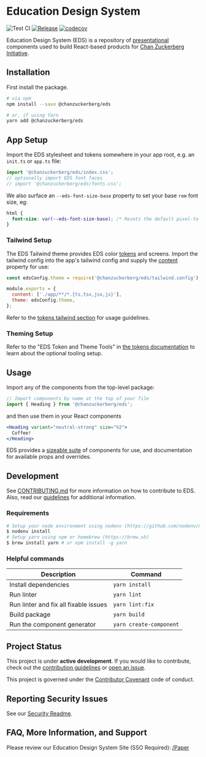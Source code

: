# Education Design System

![Test CI](https://github.com/chanzuckerberg/edu-design-system/actions/workflows/test.yml/badge.svg) [![Release](https://github.com/chanzuckerberg/edu-design-system/actions/workflows/release.yml/badge.svg)](https://github.com/chanzuckerberg/edu-design-system/actions/workflows/release.yml) [![codecov](https://codecov.io/gh/chanzuckerberg/edu-design-system/branch/main/graph/badge.svg)](https://codecov.io/gh/chanzuckerberg/edu-design-system)

Education Design System (EDS) is a repository of [presentational](https://medium.com/@dan_abramov/smart-and-dumb-components-7ca2f9a7c7d0) components used to build React-based products for [Chan Zuckerberg Initiative](https://chanzuckerberg.com/education/).

## Installation

First install the package.

```bash
# via npm
npm install --save @chanzuckerberg/eds

# or, if using Yarn
yarn add @chanzuckerberg/eds
```

## App Setup

Import the EDS stylesheet and tokens somewhere in your app root, e.g. an `init.ts` or `app.ts` file:

```js
import '@chanzuckerberg/eds/index.css';
// optionally import EDS font faces
// import '@chanzuckerberg/eds/fonts.css';
```

We also surface an `--eds-font-size-base` property to set your base `rem` font size, eg:

```css
html {
  font-size: var(--eds-font-size-base); /* Resets the default pixel-to-rem ratio */
}
```

### Tailwind Setup

The EDS Tailwind theme provides EDS color [tokens][tokens] and screens. Import the tailwind config into the app's tailwind config and supply the [content](https://tailwindcss.com/docs/content-configuration) property for use:

```js
const edsConfig.theme = require('@chanzuckerberg/eds/tailwind.config');

module.exports = {
  content: ['./app/**/*.{ts,tsx,jsx,js}'],
  theme: edsConfig.theme,
};
```

Refer to the [tokens tailwind section][tokens] for usage guidelines.

[tokens]: https://chanzuckerberg.github.io/edu-design-system/?path=/docs/documentation-guidelines-tokens--docs


### Theming Setup

Refer to the "EDS Token and Theme Tools" in [the tokens documentation](https://chanzuckerberg.github.io/edu-design-system/?path=/docs/documentation-guidelines-tokens--docs#eds-token-and-theming-tools) to learn about the optional tooling setup.


## Usage

Import any of the components from the top-level package:

```js
// Import components by name at the top of your file
import { Heading } from '@chanzuckerberg/eds';
```

and then use them in your React components

```jsx
<Heading variant="neutral-strong" size="h2">
  Coffee!
</Heading>
```

EDS provides a [sizeable suite](https://chanzuckerberg.github.io/edu-design-system/) of components for use, and documentation for available props and overrides.

## Development

See [CONTRIBUTING.md](./docs/CONTRIBUTING.md) for more information on how to contribute to EDS. Also, read our [guidelines](https://chanzuckerberg.github.io/edu-design-system/?path=/story/documentation-guidelines-code-guidelines--page) for additional information.

### Requirements

```bash
# Setup your node environment using nodenv (https://github.com/nodenv/nodenv)
$ nodenv install
# Setup yarn using npm or homebrew (https://brew.sh)
$ brew install yarn # or npm install -g yarn
```

### Helpful commands

| Description                           | Command                 |
| ------------------------------------- | ----------------------- |
| Install dependencies                  | `yarn install`          |
| Run linter                            | `yarn lint`             |
| Run linter and fix all fixable issues | `yarn lint:fix`         |
| Build package                         | `yarn build`            |
| Run the component generator           | `yarn create-component` |

## Project Status

This project is under **active development**. If you would like to contribute, check out the [contribution guidelines](./docs/CONTRIBUTING.md) or [open an issue](https://github.com/chanzuckerberg/edu-design-system/issues).

This project is governed under the [Contributor Covenant](https://www.contributor-covenant.org/) code of conduct.

## Reporting Security Issues

See our [Security Readme](https://github.com/chanzuckerberg/edu-design-system/blob/main/SECURITY.md).

## FAQ, More Information, and Support

Please review our Education Design System Site (SSO Required): [/Paper](https://eds.czi.design/0843bc428/p/581284-education-design-system)
